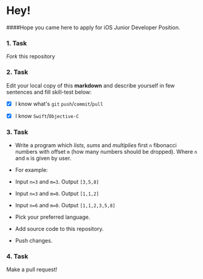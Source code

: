 # Hey!

####Hope you came here to apply for iOS Junior Developer Position.

### 1. Task
_Fork_ this repository

### 2. Task
Edit your local copy of this **markdown** and describe yourself in few sentences and fill skill-test below:

- [x] I know what's `git` `push`/`commit`/`pull` 
- [x] I know `Swift`/`Objective-C`


### 3. Task
- Write a program which _lists_, _sums_ and _multiplies_ first `n` fibonacci numbers with offset `m` (how many numbers should be dropped). Where `n` and `m` is given by user. 

- For example:
 - Input `n=3` and `m=3`. Output `[3,5,8]` 
 - Input `n=3` and `m=0`. Output `[1,1,2]`
 - Input `n=6` and `m=0`. Output `[1,1,2,3,5,8]`

- Pick your preferred language. 

- Add source code to this repository. 

- Push changes.

### 4. Task
Make a pull request!